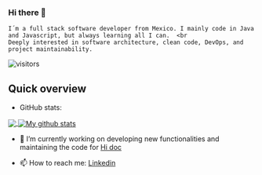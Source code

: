 ### Hi there 👋
```
I´m a full stack software developer from Mexico. I mainly code in Java and Javascript, but always learning all I can.  <br
Deeply interested in software architecture, clean code, DevOps, and project maintainability.  
```
![visitors](https://visitor-badge.glitch.me/badge?page_id=AlanOrtega91)


## Quick overview
* GitHub stats:  
<a href="https://github.com/anuraghazra/github-readme-stats">
  <!-- Change the `github-readme-stats.anuraghazra1.vercel.app` to `github-readme-stats.vercel.app`  -->
  <img align="center" src="https://github-readme-stats.vercel.app/api/top-langs/?username=AlanOrtega91&langs_count=8" />
</a>  
<a href="https://github.com/anuraghazra/github-readme-stats">
  <img align="center" src="https://github-readme-stats.anuraghazra1.vercel.app/api?username=AlanOrtega91&show_icons=true&line_height=27&include_all_commits=true" alt="My github stats" />
</a> 



- 🔭 I’m currently working on developing new functionalities and maintaining the code for [Hi doc](https://www.hidoc.com.mx/)


- 📫 How to reach me: [Linkedin](https://www.linkedin.com/in/alan-ortega-samano-b5916282/) 
<!--
**AlanOrtega91/AlanOrtega91** is a ✨ _special_ ✨ repository because its `README.md` (this file) appears on your GitHub profile.

Here are some ideas to get you started:

- 🔭 I’m currently working on ...
- 🌱 I’m currently learning ...
- 👯 I’m looking to collaborate on ...
- 🤔 I’m looking for help with ...
- 💬 Ask me about ...
- 📫 How to reach me: ...
- 😄 Pronouns: ...
- ⚡ Fun fact: ...
-->
